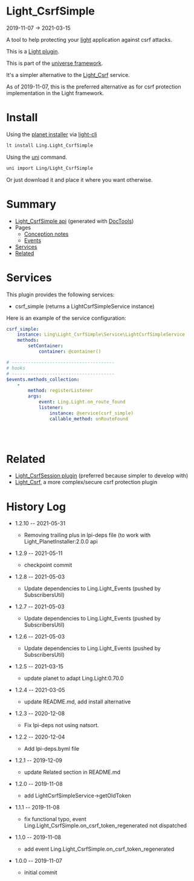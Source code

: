 Light_CsrfSimple
===========
2019-11-07 -> 2021-03-15



A tool to help protecting your [light](https://github.com/lingtalfi/Light) application against csrf attacks.

This is a [Light plugin](https://github.com/lingtalfi/Light/blob/master/doc/pages/plugin.md).

This is part of the [universe framework](https://github.com/karayabin/universe-snapshot).


It's a simpler alternative to the [Light_Csrf](https://github.com/lingtalfi/Light_Csrf) service.


As of 2019-11-07, this is the preferred alternative as for csrf protection implementation in the Light framework.



Install
==========
Using the [planet installer](https://github.com/lingtalfi/Light_PlanetInstaller) via [light-cli](https://github.com/lingtalfi/Light_Cli)
```bash
lt install Ling.Light_CsrfSimple
```

Using the [uni](https://github.com/lingtalfi/universe-naive-importer) command.
```bash
uni import Ling/Light_CsrfSimple
```

Or just download it and place it where you want otherwise.






Summary
===========
- [Light_CsrfSimple api](https://github.com/lingtalfi/Light_CsrfSimple/blob/master/doc/api/Ling/Light_CsrfSimple.md) (generated with [DocTools](https://github.com/lingtalfi/DocTools))
- Pages
    - [Conception notes](https://github.com/lingtalfi/Light_CsrfSimple/blob/master/doc/pages/conception-notes.md)
    - [Events](https://github.com/lingtalfi/Light_CsrfSimple/blob/master/doc/pages/events.md)
- [Services](#services)
- [Related](#related)



Services
=========


This plugin provides the following services:

- csrf_simple (returns a LightCsrfSimpleService instance)




Here is an example of the service configuration:

```yaml
csrf_simple:
    instance: Ling\Light_CsrfSimple\Service\LightCsrfSimpleService
    methods:
        setContainer:
            container: @container()

# --------------------------------------
# hooks
# --------------------------------------
$events.methods_collection:
    -
        method: registerListener
        args:
            event: Ling.Light.on_route_found
            listener:
                instance: @service(csrf_simple)
                callable_method: onRouteFound





```


Related
===========
- [Light_CsrfSession plugin](https://github.com/lingtalfi/Light_CsrfSession) (preferred because simpler to develop with)
- [Light_Csrf](https://github.com/lingtalfi/Light_Csrf), a more complex/secure csrf protection plugin




History Log
=============



- 1.2.10 -- 2021-05-31

    - Removing trailing plus in lpi-deps file (to work with Light_PlanetInstaller:2.0.0 api

- 1.2.9 -- 2021-05-11

    - checkpoint commit
  
- 1.2.8 -- 2021-05-03

    - Update dependencies to Ling.Light_Events (pushed by SubscribersUtil)

- 1.2.7 -- 2021-05-03

    - Update dependencies to Ling.Light_Events (pushed by SubscribersUtil)

- 1.2.6 -- 2021-05-03

    - Update dependencies to Ling.Light_Events (pushed by SubscribersUtil)

- 1.2.5 -- 2021-03-15

    - update planet to adapt Ling.Light:0.70.0
  
- 1.2.4 -- 2021-03-05

    - update README.md, add install alternative

- 1.2.3 -- 2020-12-08

    - Fix lpi-deps not using natsort.

- 1.2.2 -- 2020-12-04

    - Add lpi-deps.byml file

- 1.2.1 -- 2019-12-09

    - update Related section in README.md
    
- 1.2.0 -- 2019-11-08

    - add LightCsrfSimpleService->getOldToken

- 1.1.1 -- 2019-11-08

    - fix functional typo, event Ling.Light_CsrfSimple.on_csrf_token_regenerated not dispatched
    
- 1.1.0 -- 2019-11-08

    - add event Ling.Light_CsrfSimple.on_csrf_token_regenerated
    
- 1.0.0 -- 2019-11-07

    - initial commit